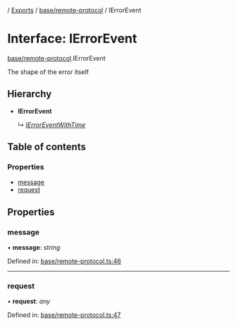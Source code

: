 [](../README.md) / [Exports](../modules.md) / [base/remote-protocol](../modules/base_remote_protocol.md) / IErrorEvent

# Interface: IErrorEvent

[base/remote-protocol](../modules/base_remote_protocol.md).IErrorEvent

The shape of the error itself

## Hierarchy

* **IErrorEvent**

  ↳ [*IErrorEventWithTime*](client_internal_testing.ierroreventwithtime.md)

## Table of contents

### Properties

- [message](base_remote_protocol.ierrorevent.md#message)
- [request](base_remote_protocol.ierrorevent.md#request)

## Properties

### message

• **message**: *string*

Defined in: [base/remote-protocol.ts:46](https://github.com/onzag/itemize/blob/11a98dec/base/remote-protocol.ts#L46)

___

### request

• **request**: *any*

Defined in: [base/remote-protocol.ts:47](https://github.com/onzag/itemize/blob/11a98dec/base/remote-protocol.ts#L47)

